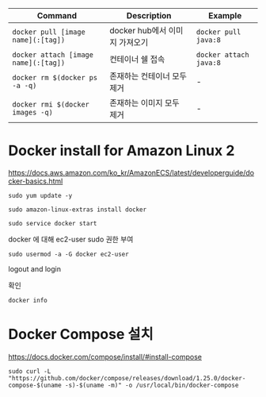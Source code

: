 |Command|Description|Example|
|--|--|--|
|`docker pull [image name](:[tag])`|docker hub에서 이미지 가져오기|`docker pull java:8`|
|`docker attach [image name](:[tag])`|컨테이너 쉘 접속|`docker attach java:8`|
|`docker rm $(docker ps -a -q)`|존재하는 컨테이너 모두 제거|-|
|`docker rmi $(docker images -q)`|존재하는 이미지 모두 제거|-|

# Docker install for Amazon Linux 2

https://docs.aws.amazon.com/ko_kr/AmazonECS/latest/developerguide/docker-basics.html

`sudo yum update -y`

`sudo amazon-linux-extras install docker`

`sudo service docker start`

docker 에 대해 ec2-user sudo 권한 부여

`sudo usermod -a -G docker ec2-user`

logout and login

확인

`docker info`

# Docker Compose 설치

https://docs.docker.com/compose/install/#install-compose

```
sudo curl -L "https://github.com/docker/compose/releases/download/1.25.0/docker-compose-$(uname -s)-$(uname -m)" -o /usr/local/bin/docker-compose
```